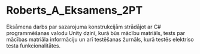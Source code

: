 # Roberts_A_Eksamens_2PT
Eksāmena darbs par sazarojuma konstrukcijām strādājot ar C# programmēšanas valodu Unity dzinī, kurā būs mācību matriāls, tests par mācības matriāla informāciju un arī testēšanas žurnāls, kurā testēs elektriso testa funkcionalitātes.
